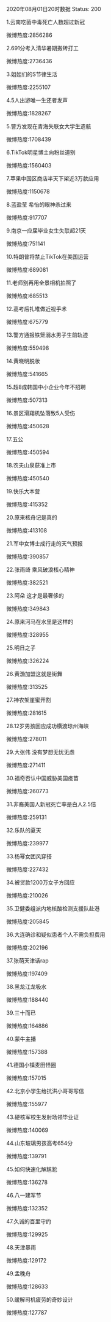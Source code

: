 2020年08月01日20时数据
Status: 200

1.云南吃菌中毒死亡人数超过新冠

微博热度:2856286

2.691分考入清华暑期搬砖打工

微博热度:2736436

3.姐姐们的S节律生活

微博热度:2255107

4.5人出游唯一生还者发声

微博热度:1828267

5.警方发现在青海失联女大学生遗骸

微博热度:1708439

6.TikTok明星博主向粉丝道别

微博热度:1560403

7.苹果中国区商店半天下架近3万款应用

微博热度:1150678

8.蓝盈莹 希怡的眼神杀过来

微博热度:917707

9.南京一应届毕业女生失联超21天

微博热度:751141

10.特朗普将禁止TikTok在美国运营

微博热度:689081

11.老师别再用全景相机拍照了

微博热度:685513

12.高考后扎堆做近视手术

微博热度:675779

13.警方通报铁笼溺水男子生前轨迹

微博热度:559498

14.黄晓明脱妆

微博热度:541665

15.超8成韩国中小企业今年不招聘

微博热度:507313

16.景区滑翔机坠落致5人受伤

微博热度:450628

17.五公

微博热度:450594

18.农夫山泉获准上市

微博热度:450540

19.快乐大本营

微博热度:415352

20.原来核舟记是真的

微博热度:413108

21.军中女博士成行走的天气预报

微博热度:390857

22.张雨绮 乘风破浪核心精神

微博热度:382521

23.阿朵 这才是最奢侈的

微博热度:349843

24.原来河马在水里是这样的

微博热度:328955

25.明日之子

微博热度:326224

26.黄渤加盟这就是街舞

微博热度:313525

27.神农架崖蜜开割

微博热度:281615

28.12岁男孩回应成功横渡琼州海峡

微博热度:278011

29.大张伟 没有梦想无忧无虑

微博热度:271411

30.福奇否认中国威胁美国疫苗

微博热度:260773

31.非裔美国人新冠死亡率是白人2.5倍

微博热度:259131

32.乐队的夏天

微博热度:239977

33.杨幂女团风穿搭

微博热度:227432

34.被贷款1200万女子方回应

微博热度:210026

35.卫健委组派内地核酸检测支援队赴港

微博热度:205845

36.大连确诊和疑似患者个人不需负担费用

微博热度:202196

37.张萌天津话rap

微博热度:197409

38.黑龙江龙吸水

微博热度:188440

39.三十而已

微博热度:164886

40.蒙牛主播

微博热度:157388

41.德国小镇麦田怪圈

微博热度:157015

42.北京小学生给抗洪小哥哥写信

微博热度:155977

43.硬核军校生发射场领毕业证

微博热度:140069

44.山东玻璃男孩高考654分

微博热度:139791

45.如何快速化解尴尬

微博热度:136278

46.八一建军节

微博热度:132352

47.久诚的百里守约

微博热度:129925

48.天津暴雨

微博热度:129172

49.孟晚舟

微博热度:128633

50.缓解司机疲劳的奇妙设计

微博热度:127787

